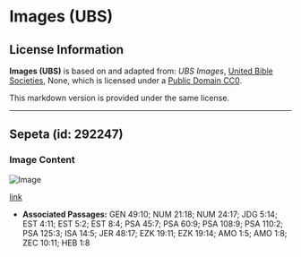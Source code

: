 # Images (UBS)

## License Information

**Images (UBS)** is based on and adapted from: _UBS Images_, [United Bible Societies](https://unitedbiblesocieties.org/), None, which is licensed under a [Public Domain CC0](https://creativecommons.org/public-domain/cc0/).

This markdown version is provided under the same license.



--------------------------------

## Sepeta (id: 292247)

### Image Content

![Image](https://cdn.aquifer.bible/aquifer-content/resources/Media/WEB-0364_scepter.jpg)

[link](https://cdn.aquifer.bible/aquifer-content/resources/Media/WEB-0364_scepter.jpg)

* **Associated Passages:** GEN 49:10; NUM 21:18; NUM 24:17; JDG 5:14; EST 4:11; EST 5:2; EST 8:4; PSA 45:7; PSA 60:9; PSA 108:9; PSA 110:2; PSA 125:3; ISA 14:5; JER 48:17; EZK 19:11; EZK 19:14; AMO 1:5; AMO 1:8; ZEC 10:11; HEB 1:8

